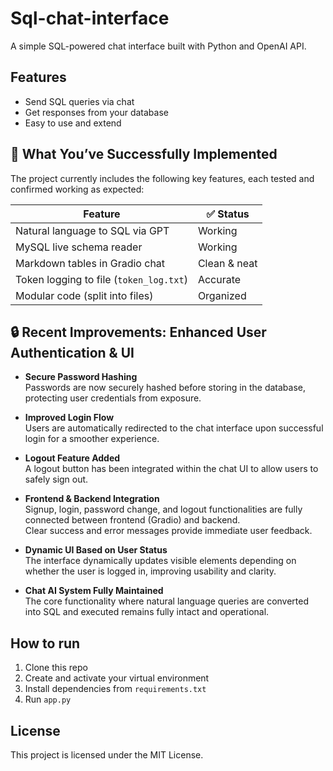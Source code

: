 # Sql-chat-interface

A simple SQL-powered chat interface built with Python and OpenAI API.

## Features
- Send SQL queries via chat
- Get responses from your database
- Easy to use and extend

## 🚀 What You’ve Successfully Implemented

The project currently includes the following key features, each tested and confirmed working as expected:

| Feature                          | ✅ Status    |
|---------------------------------|-------------|
| Natural language to SQL via GPT  | Working     |
| MySQL live schema reader         | Working     |
| Markdown tables in Gradio chat   | Clean & neat|
| Token logging to file (`token_log.txt`) | Accurate |
| Modular code (split into files)  | Organized   |

## 🔒 Recent Improvements: Enhanced User Authentication & UI

- **Secure Password Hashing**  
  Passwords are now securely hashed before storing in the database, protecting user credentials from exposure.

- **Improved Login Flow**  
  Users are automatically redirected to the chat interface upon successful login for a smoother experience.

- **Logout Feature Added**  
  A logout button has been integrated within the chat UI to allow users to safely sign out.

- **Frontend & Backend Integration**  
  Signup, login, password change, and logout functionalities are fully connected between frontend (Gradio) and backend.  
  Clear success and error messages provide immediate user feedback.

- **Dynamic UI Based on User Status**  
  The interface dynamically updates visible elements depending on whether the user is logged in, improving usability and clarity.

- **Chat AI System Fully Maintained**  
  The core functionality where natural language queries are converted into SQL and executed remains fully intact and operational.

## How to run
1. Clone this repo  
2. Create and activate your virtual environment  
3. Install dependencies from `requirements.txt`  
4. Run `app.py`  

## License
This project is licensed under the MIT License.

